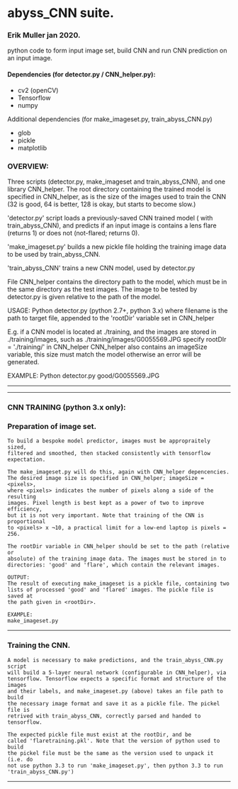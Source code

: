 # abyss_CNN suite.
### Erik Muller jan 2020.
python code to form input image set, build CNN and run CNN prediction on an input image.

#### Dependencies (for detector.py / CNN_helper.py):
+ cv2 (openCV)
+ Tensorflow
+ numpy

Additional dependencies (for make_imageset.py, train_abyss_CNN.py)
+ glob
+ pickle
+ matplotlib

### OVERVIEW:
  Three scripts (detector.py, make_imageset and train_abyss_CNN),
  and one library CNN_helper. The root directory containing the trained model
  is specified in CNN_helper, as is the size of the images used to train the
  CNN (32 is good, 64 is better, 128 is okay, but starts to become slow.)

  'detector.py' script loads a previously-saved CNN trained model ( with
  train_abyss_CNN), and predicts if an input image is contains a lens flare
  (returns 1) or does not (not-flared; returns 0).

  'make_imageset.py' builds a new pickle file holding the training image data
  to be used by train_abyss_CNN.

  'train_abyss_CNN' trains a new CNN model, used by detector.py

  File CNN_helper contains the directory path to the model, which must be
  in the same directory as the test images. The image to be tested by
  detector.py is given relative to the path of the model.

  USAGE:
  Python detector.py <filename> (python 2.7+, python 3.x)
  where filename is the path to target file,
  appended to the 'rootDir' variable set in CNN_helper

  E.g. if a CNN model is located at ./training, and the images are stored
  in ./training/images, such as ./training/images/G0055569.JPG
  specify rootDIr =  './training/' in CNN_helper
  CNN_helper also contains an imageSize variable, this size must match the model
  otherwise an error will be generated.

  EXAMPLE: Python detector.py good/G0055569.JPG

------
------

### CNN TRAINING (python 3.x only):
### Preparation of image set.

    To build a bespoke model predictor, images must be appropraitely sized,
    filtered and smoothed, then stacked consistently with tensorflow
    expectation.

    The make_imageset.py will do this, again with CNN_helper depencencies.
    The desired image size is specified in CNN_helper; imageSize = <pixels>,
    where <pixels> indicates the number of pixels along a side of the resulting
    images. Pixel length is best kept as a power of two to improve efficiency,
    but it is not very important. Note that training of the CNN is proportional
    to <pixels> x ¬10, a practical limit for a low-end laptop is pixels =  256.

    The rootDir variable in CNN_helper should be set to the path (relative or
    absolute) of the training image data. The images must be stored in to
    directories: 'good' and 'flare', which contain the relevant images.

    OUTPUT:
    The result of executing make_imageset is a pickle file, containing two
    lists of processed 'good' and 'flared' images. The pickle file is saved at
    the path given in <rootDir>.

    EXAMPLE:
    make_imageset.py
------
### Training the CNN.

    A model is necessary to make predictions, and the train_abyss_CNN.py script
    will build a 5-layer neural network (configurable in CNN_helper), via
    tensorflow. Tensorflow expects a specific format and structure of the images
    and their labels, and make_imageset.py (above) takes an file path to build
    the necessary image format and save it as a pickle file. The pickel file is
    retrived with train_abyss_CNN, correctly parsed and handed to tensorflow.

    The expected pickle file must exist at the rootDir, and be
    called 'flaretraining.pkl'. Note that the version of python used to build
    the pickel file must be the same as the version used to unpack it (i.e. do
    not use python 3.3 to run 'make_imageset.py', then python 3.3 to run
    'train_abyss_CNN.py')
------
